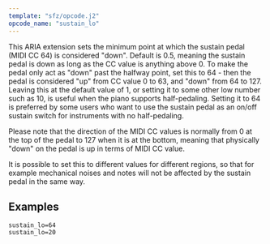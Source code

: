```yaml
---
template: "sfz/opcode.j2"
opcode_name: "sustain_lo"
---
```

This ARIA extension sets the minimum point
at which the sustain pedal (MIDI CC 64) is considered "down".
Default is 0.5, meaning the sustain pedal is down as long as the CC value is
anything above 0. To make the pedal only act as "down" past the halfway point,
set this to 64 - then the pedal is considered "up" from CC value 0 to 63,
and "down" from 64 to 127. Leaving this at the default value of 1, or setting it
to some other low number such as 10, is useful when the piano supports
half-pedaling. Setting it to 64 is preferred by some users who want to use the
sustain pedal as an on/off sustain switch for instruments with no half-pedaling.

Please note that the direction of the MIDI CC values is normally from 0 at the
top of the pedal to 127 when it is at the bottom, meaning that physically "down"
on the pedal is up in terms of MIDI CC value.

It is possible to set this to different values for different regions, so that
for example mechanical noises and notes will not be affected by the sustain pedal
in the same way.

## Examples

```sfz
sustain_lo=64
sustain_lo=20
```
